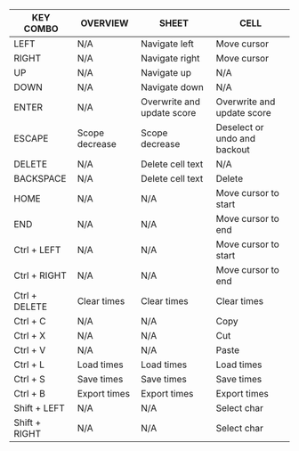 |                KEY COMBO |                     OVERVIEW |                        SHEET |                         CELL |
| ------------------------ | ---------------------------- | ---------------------------- | ---------------------------- |
|                     LEFT |                          N/A |                Navigate left |                  Move cursor |
|                    RIGHT |                          N/A |               Navigate right |                  Move cursor |
|                       UP |                          N/A |                  Navigate up |                          N/A |
|                     DOWN |                          N/A |                Navigate down |                          N/A |
|                    ENTER |                          N/A |   Overwrite and update score |   Overwrite and update score |
|                   ESCAPE |               Scope decrease |               Scope decrease | Deselect or undo and backout |
|                   DELETE |                          N/A |             Delete cell text |                          N/A |
|                BACKSPACE |                          N/A |             Delete cell text |                       Delete |
|                     HOME |                          N/A |                          N/A |         Move cursor to start |
|                      END |                          N/A |                          N/A |           Move cursor to end |
|              Ctrl + LEFT |                          N/A |                          N/A |         Move cursor to start |
|             Ctrl + RIGHT |                          N/A |                          N/A |           Move cursor to end |
|            Ctrl + DELETE |                  Clear times |                  Clear times |                  Clear times |
|                 Ctrl + C |                          N/A |                          N/A |                         Copy |
|                 Ctrl + X |                          N/A |                          N/A |                          Cut |
|                 Ctrl + V |                          N/A |                          N/A |                        Paste |
|                 Ctrl + L |                   Load times |                   Load times |                   Load times |
|                 Ctrl + S |                   Save times |                   Save times |                   Save times |
|                 Ctrl + B |                 Export times |                 Export times |                 Export times |
|             Shift + LEFT |                          N/A |                          N/A |                  Select char |
|            Shift + RIGHT |                          N/A |                          N/A |                  Select char |
